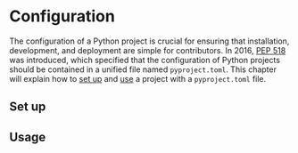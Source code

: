 # Configuration

The configuration of a Python project is crucial for ensuring that installation, development, and deployment are simple for contributors.
In 2016, [PEP 518](https://peps.python.org/pep-0518/) was introduced, which specified that the configuration of Python projects should be contained in a unified file named `pyproject.toml`.
This chapter will explain how to [set up](#set-up) and [use](#usage) a project with a `pyproject.toml` file.

## Set up
## Usage

